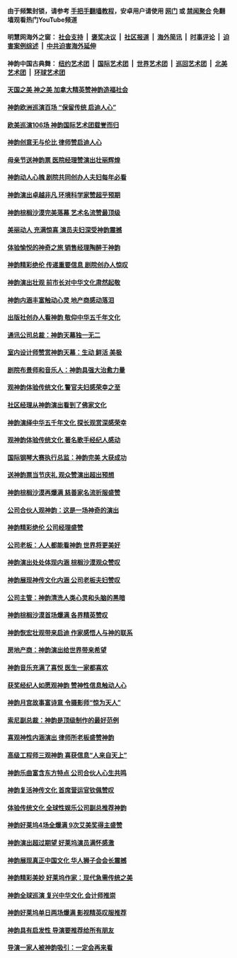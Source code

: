 #### 由于频繁封锁，请参考 [手把手翻墙教程](https://github.com/gfw-breaker/guides/wiki/)，安卓用户请使用 [网门](https://github.com/gfw-breaker/bn-android/blob/master/ogate.md?t=05271235) 或 [禁闻聚合](https://github.com/gfw-breaker/bn-android) 免翻墙观看热门YouTube频道 

#### 明慧网海外之窗：&nbsp;[社会支持](140.md?t=05271235) &nbsp;|&nbsp; [褒奖决议](282.md?t=05271235) &nbsp;|&nbsp; [社区报道](91.md?t=05271235) &nbsp;|&nbsp; [海外简讯](245.md?t=05271235) &nbsp;|&nbsp; [时事评论](251.md?t=05271235) &nbsp;|&nbsp; [迫害案例综述](328.md?t=05271235) &nbsp;|&nbsp; [中共迫害海外延伸](236.md?t=05271235) 

#### 神韵中国古典舞：&nbsp;[纽约艺术团](nf4778.md?t=05271235) &nbsp;|&nbsp; [国际艺术团](nf4780.md?t=05271235) &nbsp;|&nbsp; [世界艺术团](nf5951.md?t=05271235) &nbsp;|&nbsp; [巡回艺术团](nf4779.md?t=05271235) &nbsp;|&nbsp; [北美艺术团](nf1148019.md?t=05271235) &nbsp;|&nbsp; [环球艺术团](nf1299941.md?t=05271235)  

#### [天国之美 神之美 加拿大精英赞神韵造福社会](../pages/nf4780/n11278604.md?t=05271235) 

#### [神韵欧洲巡演百场 “保留传统 启迪人心”](../pages/nf4780/n11273861.md?t=05271235) 

#### [欧美巡演106场 神韵国际艺术团载誉而归](../pages/nf4780/n11255095.md?t=05271235) 

#### [神韵创意无与伦比 律师赞启迪人心](../pages/nf4780/n11252371.md?t=05271235) 

#### [母亲节送神韵票 医院经理赞演出壮丽辉煌](../pages/nf4780/n11252414.md?t=05271235) 

#### [神韵动人心魄 剧院共同创办人夫妇每年必看](../pages/nf4780/n11251989.md?t=05271235) 

#### [神韵演出卓越非凡 环境科学家赞超乎预期](../pages/nf4780/n11252105.md?t=05271235) 

#### [神韵棕榈沙漠完美落幕 艺术名流赞最顶级](../pages/nf4780/n11251987.md?t=05271235) 

#### [美丽动人 充满惊喜 演员夫妇深受神韵震撼](../pages/nf4780/n11251967.md?t=05271235) 

#### [体验愉悦的神奇之旅 销售经理陶醉于神韵](../pages/nf4780/n11251863.md?t=05271235) 

#### [神韵精彩绝伦 传递重要信息 剧院创办人惊叹](../pages/nf4780/n11251750.md?t=05271235) 

#### [神韵演出壮观 前市长对中华文化肃然起敬](../pages/nf4780/n11251531.md?t=05271235) 

#### [神韵内涵丰富触动心灵 地产商感动落泪](../pages/nf4780/n11251619.md?t=05271235) 

#### [出版社创办人看神韵 敬仰中华五千年文化](../pages/nf4780/n11251385.md?t=05271235) 

#### [通讯公司总裁：神韵天幕独一无二](../pages/nf4780/n11251585.md?t=05271235) 

#### [室内设计师赞赏神韵天幕：生动 鲜活 美极](../pages/nf4780/n11251219.md?t=05271235) 

#### [剧院布景师和音乐人：神韵具强大治愈力量](../pages/nf4780/n11251101.md?t=05271235) 

#### [观神韵体验传统文化 警官夫妇感荣幸之至](../pages/nf4780/n11252446.md?t=05271235) 

#### [社区经理从神韵演出看到了佛家文化](../pages/nf4780/n11251015.md?t=05271235) 

#### [神韵演绎中华五千年文化 探长观赏深感荣幸](../pages/nf4780/n11249812.md?t=05271235) 

#### [观神韵体验传统文化 著名歌手经纪人感动](../pages/nf4780/n11249723.md?t=05271235) 

#### [国际钢琴大赛执行总监：神韵完美 大获成功](../pages/nf4780/n11249720.md?t=05271235) 

#### [送神韵票当节庆礼 观众赞演出超出预想](../pages/nf4780/n11249645.md?t=05271235) 

#### [神韵棕榈沙漠再爆满 慈善家名流折服盛赞](../pages/nf4780/n11249359.md?t=05271235) 

#### [公司合伙人观神韵：这是一场神奇的演出](../pages/nf4780/n11249264.md?t=05271235) 

#### [神韵精彩绝伦 公司经理盛赞](../pages/nf4780/n11249148.md?t=05271235) 

#### [公司老板：人人都能看神韵 世界将更美好](../pages/nf4780/n11249145.md?t=05271235) 

#### [神韵演出处处体现内涵 棕榈沙漠观众赞叹](../pages/nf4780/n11248001.md?t=05271235) 

#### [神韵展现神传文化内涵 公司老板夫妇赞叹](../pages/nf4780/n11247874.md?t=05271235) 

#### [公司主管：神韵清洗人类心灵和头脑的黑暗](../pages/nf4780/n11247704.md?t=05271235) 

#### [神韵棕榈沙漠首场爆满 各界精英赞叹](../pages/nf4780/n11247826.md?t=05271235) 

#### [神韵恢宏壮观带来启迪 作家感悟人与神的联系](../pages/nf4780/n11247531.md?t=05271235) 

#### [房地产商：神韵演出给世界带来希望](../pages/nf4780/n11247288.md?t=05271235) 

#### [神韵音乐充满了喜悦 医生一家都喜欢](../pages/nf4780/n11247191.md?t=05271235) 

#### [获奖经纪人如愿观神韵 赞神性信息触动人心](../pages/nf4780/n11246910.md?t=05271235) 

#### [神韵月宫故事富诗意 令摄影师“惊为天人”](../pages/nf4780/n11237278.md?t=05271235) 

#### [索尼副总裁：神韵是顶级制作的最好范例](../pages/nf4780/n11237172.md?t=05271235) 

#### [喜观神性内涵演出 律师所老板盛赞神韵](../pages/nf4780/n11237138.md?t=05271235) 

#### [高级工程师三观神韵 喜获信息“人来自天上”](../pages/nf4780/n11237015.md?t=05271235) 

#### [神韵乐曲富含东方特点 公司合伙人心生共鸣](../pages/nf4780/n11236857.md?t=05271235) 

#### [神韵复活神传文化 首席营运官钦佩赞叹](../pages/nf4780/n11236966.md?t=05271235) 

#### [体验传统文化 全球性娱乐公司副总推荐神韵](../pages/nf4780/n11236847.md?t=05271235) 

#### [神韵好莱坞4场全爆满 9次艾美奖得主盛赞](../pages/nf4780/n11236350.md?t=05271235) 

#### [神韵演出超过期望 好莱坞演员满怀感激](../pages/nf4780/n11236779.md?t=05271235) 

#### [神韵展现真正中国文化 华人狮子会会长震撼](../pages/nf4780/n11236621.md?t=05271235) 

#### [神韵精彩美妙 好莱坞作家：现代急需传统之美](../pages/nf4780/n11236582.md?t=05271235) 

#### [神韵全球巡演 复兴中华文化 会计师推崇](../pages/nf4780/n11237334.md?t=05271235) 

#### [神韵好莱坞单日两场爆满 影视精英叹服推荐](../pages/nf4780/n11235316.md?t=05271235) 

#### [神韵具有启发性 导演要推荐给所有朋友](../pages/nf4780/n11235513.md?t=05271235) 

#### [导演一家人被神韵吸引：一定会再来看](../pages/nf4780/n11235423.md?t=05271235) 

